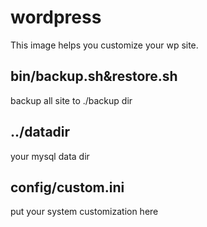 # wordpress
This image helps you customize your wp site.

## bin/backup.sh&restore.sh
backup all site to ./backup dir

## ../datadir
your mysql data dir

## config/custom.ini
put your system customization here

